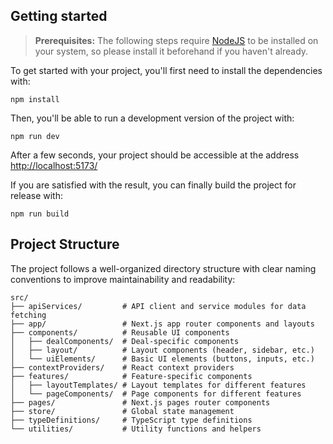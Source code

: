 ## Getting started

> **Prerequisites:**
> The following steps require [NodeJS](https://nodejs.org/en/) to be installed on your system, so please
> install it beforehand if you haven't already.

To get started with your project, you'll first need to install the dependencies with:

```
npm install
```

Then, you'll be able to run a development version of the project with:

```
npm run dev
```

After a few seconds, your project should be accessible at the address
[http://localhost:5173/](http://localhost:5173/)


If you are satisfied with the result, you can finally build the project for release with:

```
npm run build
```

## Project Structure

The project follows a well-organized directory structure with clear naming conventions to improve maintainability and readability:

```
src/
├── apiServices/         # API client and service modules for data fetching
├── app/                 # Next.js app router components and layouts
├── components/          # Reusable UI components
│   ├── dealComponents/  # Deal-specific components
│   ├── layout/          # Layout components (header, sidebar, etc.)
│   └── uiElements/      # Basic UI elements (buttons, inputs, etc.)
├── contextProviders/    # React context providers
├── features/            # Feature-specific components
│   ├── layoutTemplates/ # Layout templates for different features
│   └── pageComponents/  # Page components for different features
├── pages/               # Next.js pages router components
├── store/               # Global state management
├── typeDefinitions/     # TypeScript type definitions
└── utilities/           # Utility functions and helpers
```
